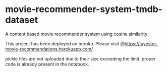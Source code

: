 # movie-recommender-system-tmdb-dataset
A content based movie recommender system using cosine similarity

This project has been deployed on heroku. Please visit @https://luyester-movie-recommendations.herokuapp.com/

pickle files are not uploaded due to their size exceeding the limit. proper code is already present in the notebook.



